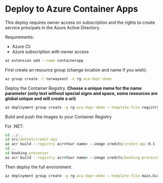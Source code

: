 # Deploy to Azure Container Apps

This deploy requires owner access on subscription and the rights to create service principals in the Azure Active Directory. 

Requirements:
* Azure Cli
* Azure subscription with owner access

```cmd
az extension add --name containerapp
```

First create an resource group (change location and name if you wish):
```cmd
az group create -l norwayeast -n rg-aca-dapr-demo
```

Deploy the Container Registry. **Choose a unique name for the name parameter (only text without special signs and space, some resources are global unique and will create a uri)**

```cmd
az deployment group create -g rg-aca-dapr-demo --template-file registry.bicep --parameters name=<Your name>
```

Build and push the images to your Container Registry

For .NET:
```cmd
cd ../..
cd src/dotnet/credit-api
az acr build --registry acr<Your name> --image credits/credit-api:0.1 . -f .\Dockerfile
cd ..
cd booking-processor
az acr build --registry acr<Your name> --image credits/booking-processor:0.1 . -f .\Dockerfile
```

Then deploy the full environment.

```cmd
az deployment group create -g rg-aca-dapr-demo --template-file main.bicep --parameters name=<Your name>
```